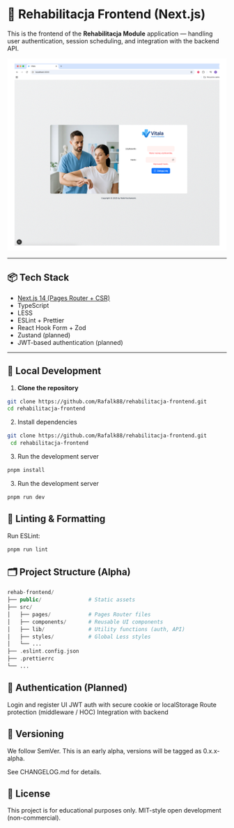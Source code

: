 # 🧠 Rehabilitacja Frontend (Next.js)

This is the frontend of the **Rehabilitacja Module** application — handling user authentication, session scheduling, and integration with the backend API.

![Przykładowy zrzut ekranu - ekran logowania](screen.png)

---

## 📦 Tech Stack

- [Next.js 14 (Pages Router + CSR)](https://nextjs.org/)
- TypeScript
- LESS
- ESLint + Prettier
- React Hook Form + Zod
- Zustand (planned)
- JWT-based authentication (planned)

---

## 🚀 Local Development

1. **Clone the repository**

```bash
git clone https://github.com/Rafalk88/rehabilitacja-frontend.git
cd rehabilitacja-frontend
```

2. Install dependencies

```bash
git clone https://github.com/Rafalk88/rehabilitacja-frontend.git
 cd rehabilitacja-frontend
```

3. Run the development server

```bash
pnpm install
```

3. Run the development server

```bash
pnpm run dev
```

## 🧪 Linting & Formatting

Run ESLint:

```bash
pnpm run lint
```

## 🗂️ Project Structure (Alpha)

```php
rehab-frontend/
├── public/               # Static assets
├── src/
│   ├── pages/            # Pages Router files
│   ├── components/       # Reusable UI components
│   ├── lib/              # Utility functions (auth, API)
│   ├── styles/           # Global Less styles
│   └── ...
├── .eslint.config.json
├── .prettierrc
└── ...
```

## 🔐 Authentication (Planned)

Login and register UI
JWT auth with secure cookie or localStorage
Route protection (middleware / HOC)
Integration with backend

## 🧾 Versioning

We follow SemVer.
This is an early alpha, versions will be tagged as 0.x.x-alpha.

See CHANGELOG.md for details.

## 📄 License

This project is for educational purposes only.
MIT-style open development (non-commercial).
